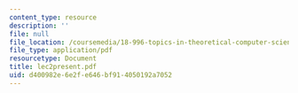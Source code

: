```yaml
---
content_type: resource
description: ''
file: null
file_location: /coursemedia/18-996-topics-in-theoretical-computer-science-internet-research-problems-spring-2002/d400982e6e2fe646bf914050192a7052_lec2present.pdf
file_type: application/pdf
resourcetype: Document
title: lec2present.pdf
uid: d400982e-6e2f-e646-bf91-4050192a7052
---
```


